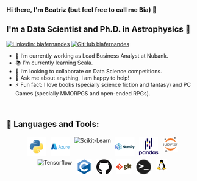 ### Hi there, I'm Beatriz (but feel free to call me Bia) 👋

## I'm a Data Scientist and Ph.D. in Astrophysics :star2:

[![Linkedin: biafernandes](https://img.shields.io/badge/-biafernandes-blue?style=flat-square&logo=Linkedin&logoColor=white&link=https://www.linkedin.com/in/bia-fernandes/)](https://www.linkedin.com/in/bia-fernandes/)
[![GitHub biafernandes](https://img.shields.io/github/followers/biafernandes?label=follow&style=social)](https://github.com/bia-fernandes)


- 💼 I’m currently working as Lead Business Analyst at Nubank.
- :books: I’m currently learning Scala.
- :raising_hand: I’m looking to collaborate on Data Science competitions.
- 💬 Ask me about anything, I am happy to help!
- ⚡ Fun fact: I love books (specially science fiction and fantasy) and PC Games (specially MMORPGS and open-ended RPGs).

<br />


## 🧰 Languages and Tools:

<p align="center">
<img src="https://raw.githubusercontent.com/github/explore/80688e429a7d4ef2fca1e82350fe8e3517d3494d/topics/python/python.png" alt="Python" height="50" style="vertical-align:top; margin:4px">
<img src="https://github.com/devicons/devicon/blob/master/icons/azure/azure-original-wordmark.svg" alt="Azure" height="50" style="vertical-align:top; margin:4px">  
<img src="https://github.com/rahuldkjain/github-profile-readme-generator/blob/master/src/images/icons/AIML/scikit.svg" alt="Scikit-Learn" height="40" style="vertical-align:top; margin:4px">
<img src="https://github.com/devicons/devicon/blob/master/icons/numpy/numpy-original-wordmark.svg" alt="Numpy" height="50" style="vertical-align:top; margin:4px">
<img src="https://github.com/devicons/devicon/blob/master/icons/pandas/pandas-original-wordmark.svg" alt=Pandas" height="50" style="vertical-align:top; margin:4px">
<img src="https://raw.githubusercontent.com/devicons/devicon/2ae2a900d2f041da66e950e4d48052658d850630/icons/jupyter/jupyter-original-wordmark.svg" alt="Jupyter" height="40" style="vertical-align:top; margin:4px">
<img src="https://github.com/rahuldkjain/github-profile-readme-generator/blob/master/src/images/icons/AIML/tensorflow.svg" alt="Tensorflow" height="30" style="vertical-align:top; margin:4px">  
<img src="https://raw.githubusercontent.com/devicons/devicon/2ae2a900d2f041da66e950e4d48052658d850630/icons/c/c-original.svg" alt="C" height="40" style="vertical-align:top; margin:4px">  
<img src="https://raw.githubusercontent.com/github/explore/78df643247d429f6cc873026c0622819ad797942/topics/github/github.png" alt="Github" height="40" style="vertical-align:top; margin:4px">
<img src="https://raw.githubusercontent.com/github/explore/80688e429a7d4ef2fca1e82350fe8e3517d3494d/topics/git/git.png" alt="Git" height="40" style="vertical-align:top; margin:4px">
<img src="https://raw.githubusercontent.com/github/explore/80688e429a7d4ef2fca1e82350fe8e3517d3494d/topics/terminal/terminal.png" alt="Terminal" height="40" style="vertical-align:top; margin:4px">
<img src="https://raw.githubusercontent.com/github/explore/80688e429a7d4ef2fca1e82350fe8e3517d3494d/topics/linux/linux.png" alt="Linux" height="30" style="vertical-align:top; margin:4px" alt="Windows" height="40" style="vertical-align:top; margin:4px">

</p>

<br />
